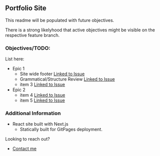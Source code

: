 ## Portfolio Site

This readme will be populated with future objectives.

There is a strong likelyhood that active objectives might be visible on the respective feature branch.

### Objectives/TODO:

List here:
- Epic 1
    - Site wide footer [Linked to Issue](#)
    - Grammatical/Structure Review [Linked to Issue](#)
    - item 3 [Linked to Issue](#)
- Epic 2
    - item 4 [Linked to Issue](#)
    - item 5 [Linked to Issue](#)

### Additional Information

- React site built with Next.js
    - Statically built for GitPages deployment.

Looking to reach out?

- [Contact me](https://morickclive.github.io/contact)